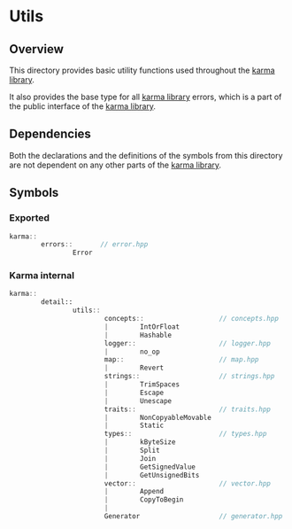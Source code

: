 # Utils

## Overview

This directory provides basic utility functions used throughout
the [karma library](..).

It also provides the base type for all [karma library](..) errors,
which is a part of the public interface of the [karma library](..).

## Dependencies

Both the declarations and the definitions of the symbols from this directory
are not dependent on any other parts of the [karma library](..).

## Symbols

### Exported

```c++
karma::
        errors::       // error.hpp
                Error
```

### Karma internal

```c++
karma::
        detail::
                utils::
                        concepts::                   // concepts.hpp
                        |        IntOrFloat
                        |        Hashable
                        logger::                     // logger.hpp
                        |        no_op
                        map::                        // map.hpp
                        |        Revert
                        strings::                    // strings.hpp
                        |        TrimSpaces
                        |        Escape
                        |        Unescape
                        traits::                     // traits.hpp
                        |        NonCopyableMovable
                        |        Static
                        types::                      // types.hpp
                        |        kByteSize
                        |        Split
                        |        Join
                        |        GetSignedValue
                        |        GetUnsignedBits
                        vector::                     // vector.hpp
                        |        Append
                        |        CopyToBegin
                        |    
                        Generator                    // generator.hpp

```
